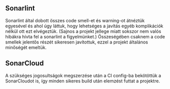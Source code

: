## Sonarlint

Sonarlint által dobott összes code smell-et és warning-ot átnéztük egyesével és ahol úgy láttuk, hogy lehetséges a javítás egyéb komplikációk nélkül ott ezt elvégeztük. (Sajnos a projekt jellege miatt sokszor nem valós hibákra hívta fel a sonarlint a figyelmünket.) Összeségében csaknem a code smellek jelentős részét sikeresen javítottuk, ezzel a projekt általános minőségét emeltük.

## SonarCloud

A szükséges jogosultságok megszerzése után a CI config-ba bekötöttük a SonarCloudot is, így minden sikeres build után elemzést futtat a projektre.
